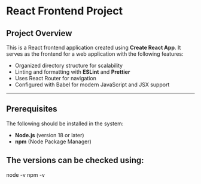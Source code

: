 # React Frontend Project

## Project Overview
This is a React frontend application created using **Create React App**. It serves as the frontend for a web application with the following features:
- Organized directory structure for scalability
- Linting and formatting with **ESLint** and **Prettier**
- Uses React Router for navigation
- Configured with Babel for modern JavaScript and JSX support

---

## Prerequisites
The following should be installed in the system:
- **Node.js** (version 18 or later)
- **npm** (Node Package Manager)

## The versions can be checked using:
node -v
npm -v
